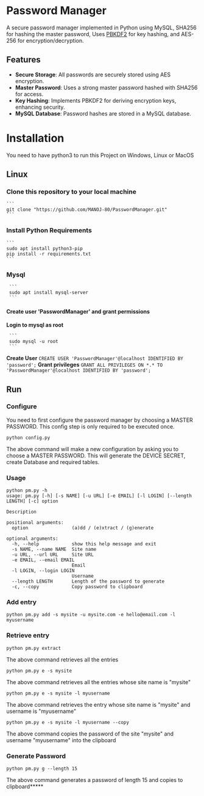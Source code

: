 # Password Manager


A secure password manager implemented in Python using MySQL, SHA256 for hashing the master password, Uses [PBKDF2](https://en.wikipedia.org/wiki/PBKDF2) for key hashing, and AES-256 for encryption/decryption.

## Features

- **Secure Storage**: All passwords are securely stored using AES encryption.
- **Master Password**: Uses a strong master password hashed with SHA256 for access.
- **Key Hashing**: Implements PBKDF2 for deriving encryption keys, enhancing security.
- **MySQL Database**: Password hashes are stored in a MySQL database.


# Installation

You need to have python3 to run this Project on Windows, Linux or MacOS

## Linux

### Clone this repository to your local machine

    ```
    git clone "https://github.com/MANOJ-80/PasswordManager.git"
    ```

### Install Python Requirements
    
    ```
    sudo apt install python3-pip
    pip install -r requirements.txt
    ```
    
### Mysql
     ```
     sudo apt install mysql-server
     ```
     
#### Create user 'PasswordManager' and grant permissions
**Login to mysql as root**  

     ```
     sudo mysql -u root
     ```
**Create User**
     ```
     CREATE USER 'PasswordManager'@localhost IDENTIFIED BY 'password';
     ```
**Grant privileges**
     ```
     GRANT ALL PRIVILEGES ON *.* TO 'PasswordManager'@localhost IDENTIFIED BY 'password';
     ```
     
     
## Run
### Configure

You need to first configure the password manager by choosing a MASTER PASSWORD. This config step is only required to be executed once.
```
python config.py 
```
The above command will make a new configuration by asking you to choose a MASTER PASSWORD.
This will generate the DEVICE SECRET, create Database and required tables.


### Usage
```
python pm.py -h
usage: pm.py [-h] [-s NAME] [-u URL] [-e EMAIL] [-l LOGIN] [--length LENGTH] [-c] option

Description

positional arguments:
  option                (a)dd / (e)xtract / (g)enerate

optional arguments:
  -h, --help            show this help message and exit
  -s NAME, --name NAME  Site name
  -u URL, --url URL     Site URL
  -e EMAIL, --email EMAIL
                        Email
  -l LOGIN, --login LOGIN
                        Username
  --length LENGTH       Length of the password to generate
  -c, --copy            Copy password to clipboard
```


### Add entry
```
python pm.py add -s mysite -u mysite.com -e hello@email.com -l myusername
```
### Retrieve entry
```
python pm.py extract
```
The above command retrieves all the entries
```
python pm.py e -s mysite
```
The above command retrieves all the entries whose site name is "mysite"
```
python pm.py e -s mysite -l myusername
```
The above command retrieves the entry whose site name is "mysite" and username is "myusername"
```
python pm.py e -s mysite -l myusername --copy
```
The above command copies the password of the site "mysite" and username "myusername" into the clipboard
### Generate Password
```
python pm.py g --length 15
```
The above command generates a password of length 15 and copies to clipboard*****

     



